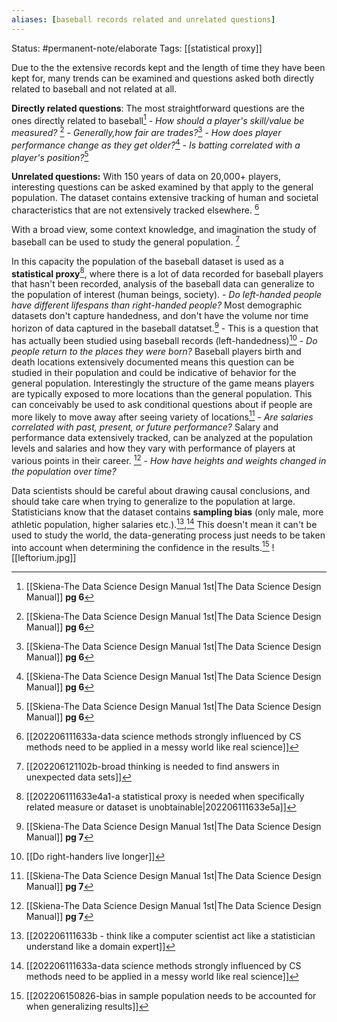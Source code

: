 ```yaml
---
aliases: [baseball records related and unrelated questions]
---
```

Status: #permanent-note/elaborate 
Tags: [[statistical proxy]]

Due to the the extensive records kept and the length of time they have been kept for, many trends can be examined and questions asked both directly related to baseball and not related at all.

**Directly related questions**: The most straightforward questions are the ones directly related to baseball[^1]
	- *How should a player's skill/value be measured?* [^1]
	- *Generally,how fair are trades?*[^1]
	- *How does player performance change as they get older?*[^1]
	- *Is batting correlated with a player's position?*[^1]

**Unrelated questions:** With 150 years of data on 20,000+ players, interesting questions can be asked examined by that apply to the general population. The dataset contains extensive tracking of human and societal characteristics that are not extensively tracked elsewhere. [^7]

With a broad view, some context knowledge, and imagination the study of baseball can be used to study the general population. [^3]

In this capacity the population of the baseball dataset is used as a **statistical proxy**[^4], where there is a lot of data recorded for baseball players that hasn't been recorded, analysis of the baseball data can generalize to the population of interest (human beings, society).
	- *Do left-handed people have different lifespans than right-handed people?* Most demographic datasets don't capture handedness, and don't have the volume nor time horizon of data captured in the baseball datatset.[^2] 
		- This is a question that has actually been studied using baseball records (left-handedness)[^5] 
	- *Do people return to the places they were born?* Baseball players birth and death locations extensively documented means this question can be studied in their population and could be indicative of behavior for the general population. Interestingly the structure of the game means players are typically exposed to more locations than the general population. This can conceivably be used to ask conditional questions about if people are more likely to move away after seeing variety of locations[^2]
	- *Are salaries correlated with past, present, or future performance?* Salary and performance data extensively tracked, can be analyzed at the population levels and salaries and how they vary with performance of players at various points in their career. [^2]
	- *How have heights and weights changed in the population over time?*

Data scientists should be careful about drawing causal conclusions, and should take care when trying to generalize to the population at large.  Statisticians know that the dataset contains **sampling bias** (only male, more athletic population, higher salaries etc.).[^6],[^7]  This doesn't mean it can't be used to study the world, the data-generating process just needs to be taken into account when determining the confidence in the results.[^8]
![[leftorium.jpg]]

[^1]: [[Skiena-The Data Science  Design Manual 1st|The Data Science Design Manual]] **pg 6**
[^2]:[[Skiena-The Data Science  Design Manual 1st|The Data Science Design Manual]] **pg 7**
[^3]:[[202206121102b-broad thinking is needed to find answers in unexpected data sets]]
[^4]:[[202206111633e4a1-a statistical proxy is needed when specifically related measure or dataset is unobtainable|202206111633e5a]]
[^5]:[[Do right-handers live longer]]
[^6]:[[202206111633b - think like a computer scientist act like a statistician understand like a domain expert]]
[^7]:[[202206111633a-data science methods strongly influenced by CS methods need to be applied in a messy world like real science]]
[^8]:[[202206150826-bias in sample population needs to be accounted for when generalizing results]]

